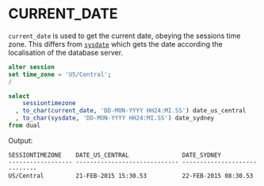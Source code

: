 # CURRENT_DATE

`current_date` is used to get the current date, obeying the sessions time zone. This differs from [`sysdate`](SYSDATE.md) which gets the date according the localisation of the database server.


```sql
alter session
set time_zone = 'US/Central';
/

select
    sessiontimezone
  , to_char(current_date, 'DD-MON-YYYY HH24:MI.SS') date_us_central
  , to_char(sysdate, 'DD-MON-YYYY HH24:MI.SS') date_sydney
from dual
```
Output:
```
SESSIONTIMEZONE    DATE_US_CENTRAL               DATE_SYDNEY
------------------ ----------------------------- -----------------------------
US/Central         21-FEB-2015 15:30.53          22-FEB-2015 08:30.53

```
